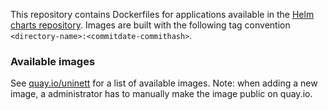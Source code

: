 
This repository contains Dockerfiles for applications available in the [Helm charts repository](https://github.com/Uninett/helm-charts).
Images are built with the following tag convention `<directory-name>:<commitdate-commithash>`.

### Available images
See [quay.io/uninett](http://quay.io/uninett/) for a list of available images.
Note: when adding a new image, a administrator has to manually make the image public on quay.io.

